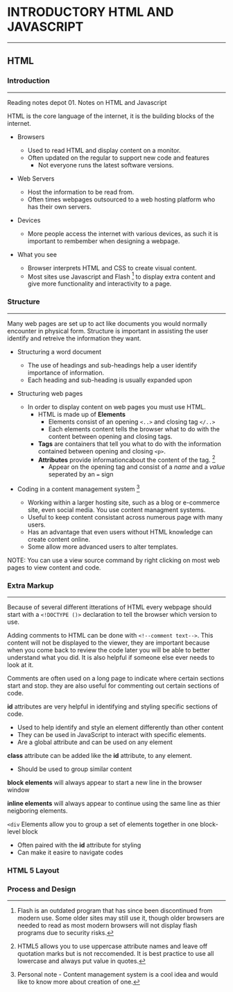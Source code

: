 
# INTRODUCTORY HTML AND JAVASCRIPT

---

## HTML

### Introduction

---

Reading notes depot 01. Notes on HTML and Javascript

HTML is the core language of the internet, it is the building blocks of the internet. 

- Browsers
  - Used to read HTML and display content on a monitor.
  - Often updated on the regular to support new code and features
    - Not everyone runs the latest software versions.

- Web Servers
  - Host the information to be read from.
  - Often times webpages outsourced to a web hosting platform who has their own servers.

- Devices
  - More people access the internet with various devices, as such it is important to rembember when designing a webpage.

- What you see
  - Browser interprets HTML and CSS to create visual content.
  - Most sites use Javascript and Flash [^1] to display extra content and give more functionality and interactivity to a page.

### Structure

---

Many web pages are set up to act like documents you would normally encounter in physical form. Structure is important in assisting the user identify and retreive the information they want.

- Structuring a word document
  - The use of headings and sub-headings help a user identify importance of information.
  - Each heading and sub-heading is usually expanded upon 

- Structuring web pages
  - In order to display content on web pages you must use HTML.
    - HTML is made up of **Elements** 
      - Elements consist of an opening `<..>` and closing tag `</..>`
      - Each elements content tells the browser what to do with the content between opening and closing tags.
    - **Tags** are containers that tell you what to do with the information contained between opening and closing `<p>`.
    - **Attributes** provide informationcabout the content of the tag. [^2]
      - Appear on the opening tag and consist of a *name* and a *value* seperated by an `=` sign  

- Coding in a content management system [^3]
  - Working within a larger hosting site, such as a blog or e-commerce site, even social media. You use content managment systems.
  - Useful to keep content consistant across numerous page with many users.
  - Has an advantage that even users without HTML knowledge can create content online.
  - Some allow more advanced users to alter templates.

NOTE: You can use a view source command by right clicking on most web pages to view content and code.

### Extra Markup

---

Because of several different itterations of HTML every webpage should start with a `<!DOCTYPE ()>` declaration to tell the browser which version to use.

Adding comments to HTML can be done with `<!--comment text-->`. This content will not be displayed to the viewer, they are important because when you come back to review the code later you will be able to better understand what you did. It is also helpful if someone else ever needs to look at it. 

Comments are often used on a  long page to indicate where certain sections start and stop. they are also useful for commenting out certain sections of code. 

**id** attributes are very helpful in identifying and styling specific sections of code. 

- Used to help identify and style an element differently than other content
- They can be used in JavaScript to interact with specific elements. 
- Are a global attribute and can be used on any element


**class** attribute can be added like the **id** attribute, to any element. 

- Should be used to group similar content


**block elements** will always appear to start a new line in the browser window

**inline elements** will always appear to continue using the same line as thier neigboring elements.

`<div` Elements allow you to group a set of elements together in one block-level block

- Often paired with the **id** attribute for styling
- Can make it easire to navigate codes

### HTML 5 Layout

### Process and Design

[^1]: Flash is an outdated program that has since been discontinued from modern use. Some older sites may still use it, though older browsers are needed to read as most modern browsers will not display flash programs due to security risks. 
[^2]: HTML5 allows you to use uppercase attribute names and leave off quotation marks but is not reccomended. It is best practice to use all lowercase and always put value in quotes.
[^3]: Personal note - Content management system is a cool idea and would like to know more about creation of one.
